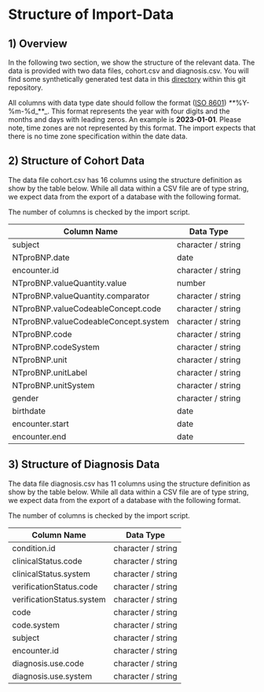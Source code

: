 # Structure of Import-Data
## 1) Overview
In the following two section, we show the structure of the relevant data. The data is provided with two data files, cohort.csv and diagnosis.csv. You will find some synthetically generated test data in this [directory](../opal-import/test-data) within this git repository.

All columns with data type date should follow the format ([ISO 8601](https://www.iso.org/iso-8601-date-and-time-format.html)) _**_%Y-%m-%d_**_. This format represents the year with four digits and the months and days with leading zeros. An example is **2023-01-01**. Please note, time zones are not represented by this format. The import expects that there is no time zone specification within the date data.

## 2) Structure of Cohort Data
The data file cohort.csv has 16 columns using the structure definition as show by the table below. While all data within a CSV file are of type string, we expect data from the export of a database with the following format. 

The number of columns is checked by the import script. 

| Column Name                          | Data Type          |
|--------------------------------------|--------------------|
| subject                              | character / string |
| NTproBNP.date                        | date               |
| encounter.id                         | character / string |
| NTproBNP.valueQuantity.value         | number             |
| NTproBNP.valueQuantity.comparator    | character / string |
| NTproBNP.valueCodeableConcept.code   | character / string |
| NTproBNP.valueCodeableConcept.system | character / string |
| NTproBNP.code                        | character / string |
| NTproBNP.codeSystem                  | character / string |
| NTproBNP.unit                        | character / string |
| NTproBNP.unitLabel                   | character / string |
| NTproBNP.unitSystem                  | character / string |
| gender                               | character / string |
| birthdate                            | date               |
| encounter.start                      | date               |
| encounter.end                        | date               |


## 3) Structure of Diagnosis Data
The data file diagnosis.csv has 11 columns using the structure definition as show by the table below. While all data within a CSV file are of type string, we expect data from the export of a database with the following format.

The number of columns is checked by the import script.

| Column Name               | Data Type           |
|---------------------------|---------------------|
| condition.id              | character / string  |
| clinicalStatus.code       | character / string  |
| clinicalStatus.system     | character / string  |
| verificationStatus.code   | character / string  |
| verificationStatus.system | character / string  |
| code                      | character / string  |
| code.system               | character / string  |
| subject                   | character / string  |
| encounter.id              | character / string  |
| diagnosis.use.code        | character / string  |
| diagnosis.use.system      | character / string  |

